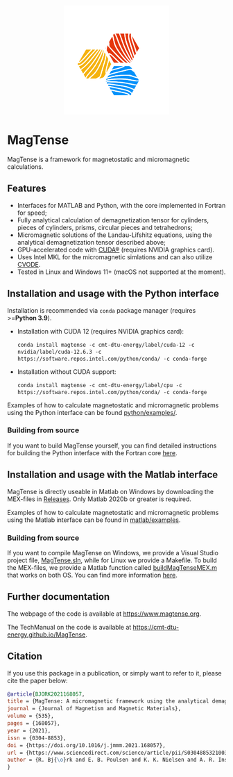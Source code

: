 <div align="center">
  <picture>
    <source media="(prefers-color-scheme: light)" srcset="./docs/source/static/MagTense_logo.png" height=250>
    <img alt="MagTense Logo" src="./docs/source/static/MagTenseLogo_White.svg" height=250>
  </picture>
  <br>
</div>

# MagTense

MagTense is a framework for magnetostatic and micromagnetic calculations.

## Features

- Interfaces for MATLAB and Python, with the core implemented in Fortran for speed;
- Fully analytical calculation of demagnetization tensor for cylinders, pieces of cylinders, prisms, circular pieces and tetrahedrons;
- Micromagnetic solutions of the Landau-Lifshitz equations, using the analytical demagnetization tensor described above;
- GPU-accelerated code with [CUDA®](https://developer.nvidia.com/cuda-zone) (requires NVIDIA graphics card).
- Uses Intel MKL for the micromagnetic simlations and can also utilize [CVODE](https://computing.llnl.gov/projects/sundials/cvode).
- Tested in Linux and Windows 11+ (macOS not supported at the moment).

## Installation and usage with the Python interface

Installation is recommended via `conda` package manager (requires >=**Python 3.9**).

- Installation with CUDA 12 (requires NVIDIA graphics card):
  
  ```
  conda install magtense -c cmt-dtu-energy/label/cuda-12 -c nvidia/label/cuda-12.6.3 -c https://software.repos.intel.com/python/conda/ -c conda-forge
  ```

- Installation without CUDA support:

  ```
  conda install magtense -c cmt-dtu-energy/label/cpu -c https://software.repos.intel.com/python/conda/ -c conda-forge
  ```

Examples of how to calculate magnetostatic and micromagnetic problems using the Python interface can be found [python/examples/](./python/examples/).

### Building from source

If you want to build MagTense yourself, you can find detailed instructions for building the Python interface with the Fortran core [here](/python/README.md).

## Installation and usage with the Matlab interface

MagTense is directly useable in Matlab on Windows by downloading the MEX-files in [Releases](https://github.com/cmt-dtu-energy/MagTense/releases). Only Matlab 2020b or greater is required.

Examples of how to calculate magnetostatic and micromagnetic problems using the Matlab interface can be found in [matlab/examples](./matlab/examples).

### Building from source

If you want to compile MagTense on Windows, we provide a Visual Studio project file, [MagTense.sln](MagTense.sln), while for Linux we provide a Makefile. To build the MEX-files, we provide a Matlab function called [buildMagTenseMEX.m](matlab/buildMagTenseMEX.m) that works on both OS. You can find more information [here](/matlab/README.md).

## Further documentation

The webpage of the code is available at https://www.magtense.org.

The TechManual on the code is available at https://cmt-dtu-energy.github.io/MagTense.

## Citation
If you use this package in a publication, or simply want to refer to it, please cite the paper below:

```bibtex
@article{BJORK2021168057,
title = {MagTense: A micromagnetic framework using the analytical demagnetization tensor},
journal = {Journal of Magnetism and Magnetic Materials},
volume = {535},
pages = {168057},
year = {2021},
issn = {0304-8853},
doi = {https://doi.org/10.1016/j.jmmm.2021.168057},
url = {https://www.sciencedirect.com/science/article/pii/S0304885321003334},
author = {R. Bj{\o}rk and E. B. Poulsen and K. K. Nielsen and A. R. Insinga},
}
